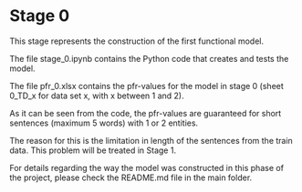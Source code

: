 # Stage 0
This stage represents the construction of the first functional model.

The file stage_0.ipynb contains the Python code that creates and tests the model.

The file pfr_0.xlsx contains the pfr-values for the model in stage 0 (sheet 0_TD_x for data set x, with x between 1 and 2).

As it can be seen from the code, the pfr-values are guaranteed for short sentences (maximum 5 words) with 1 or 2 entities.

The reason for this is the limitation in length of the sentences from the train data.
This problem will be treated in Stage 1.

For details regarding the way the model was constructed in this phase of the project, please check the README.md file in the main folder.
